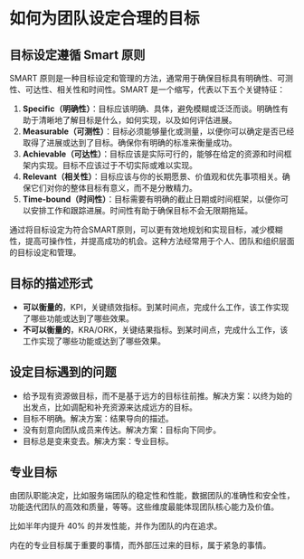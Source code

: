# 如何为团队设定合理的目标



## 目标设定遵循 Smart 原则

SMART 原则是一种目标设定和管理的方法，通常用于确保目标具有明确性、可测性、可达性、相关性和时间性。SMART 是一个缩写，代表以下五个关键特征：

1. **Specific（明确性）**：目标应该明确、具体，避免模糊或泛泛而谈。明确性有助于清晰地了解目标是什么，如何实现，以及如何评估进展。
2. **Measurable（可测性）**：目标必须能够量化或测量，以便你可以确定是否已经取得了进展或达到了目标。确保你有明确的标准来衡量成功。
3. **Achievable（可达性）**：目标应该是实际可行的，能够在给定的资源和时间框架内实现。目标不应该过于不切实际或难以实现。
4. **Relevant（相关性）**：目标应该与你的长期愿景、价值观和优先事项相关。确保它们对你的整体目标有意义，而不是分散精力。
5. **Time-bound（时间性）**：目标需要有明确的截止日期或时间框架，以便你可以安排工作和跟踪进展。时间性有助于确保目标不会无限期拖延。

通过将目标设定为符合SMART原则，可以更有效地规划和实现目标，减少模糊性，提高可操作性，并提高成功的机会。这种方法经常用于个人、团队和组织层面的目标设定和管理。

## 目标的描述形式

- **可以衡量的**，KPI，关键绩效指标。到某时间点，完成什么工作，该工作实现了哪些功能或达到了哪些效果。
- **不可以衡量的**，KRA/ORK，关键结果指标。到某时间点，完成什么工作，该工作实现了哪些功能或达到了哪些效果。

## 设定目标遇到的问题

- 给予现有资源做目标，而不是基于远方的目标往前推。解决方案：以终为始的出发点，比如调配和补充资源来达成远方的目标。
- 目标不明确。解决方案：结果导向的描述。
- 没有刻意向团队成员来传达。解决方案：目标向下同步。
- 目标总是变来变去。解决方案：专业目标。

## 专业目标

由团队职能决定，比如服务端团队的稳定性和性能，数据团队的准确性和安全性，功能迭代团队的高效和质量，等等。这些维度最能体现团队核心能力及价值。

比如半年内提升 40% 的并发性能，并作为团队的内在追求。

内在的专业目标属于重要的事情，而外部压过来的目标，属于紧急的事情。



